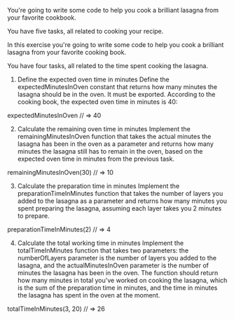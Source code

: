 You're going to write some code to help you cook a brilliant lasagna from your favorite cookbook.

You have five tasks, all related to cooking your recipe.

In this exercise you're going to write some code to help you cook a brilliant lasagna from your favorite cooking book.

You have four tasks, all related to the time spent cooking the lasagna.

1. Define the expected oven time in minutes
   Define the expectedMinutesInOven constant that returns how many minutes the lasagna should be in the oven. It must be exported. According to the cooking book, the expected oven time in minutes is 40:

expectedMinutesInOven
// => 40

2. Calculate the remaining oven time in minutes
   Implement the remainingMinutesInOven function that takes the actual minutes the lasagna has been in the oven as a parameter and returns how many minutes the lasagna still has to remain in the oven, based on the expected oven time in minutes from the previous task.

remainingMinutesInOven(30)
// => 10

3. Calculate the preparation time in minutes
   Implement the preparationTimeInMinutes function that takes the number of layers you added to the lasagna as a parameter and returns how many minutes you spent preparing the lasagna, assuming each layer takes you 2 minutes to prepare.

preparationTimeInMinutes(2)
// => 4

4. Calculate the total working time in minutes
   Implement the totalTimeInMinutes function that takes two parameters: the numberOfLayers parameter is the number of layers you added to the lasagna, and the actualMinutesInOven parameter is the number of minutes the lasagna has been in the oven. The function should return how many minutes in total you've worked on cooking the lasagna, which is the sum of the preparation time in minutes, and the time in minutes the lasagna has spent in the oven at the moment.

totalTimeInMinutes(3, 20)
// => 26
